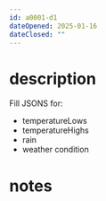 ```yaml
---
id: a0001-d1
dateOpened: 2025-01-16
dateClosed: ""
---
```

# description
Fill JSONS for:
- temperatureLows
- temperatureHighs
- rain
- weather condition
# notes